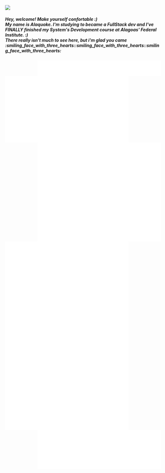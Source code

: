  <div>
<img align='left'  src='https://user-images.githubusercontent.com/88796071/225752409-1d2e13c8-3119-4e57-b8b9-73efe5b09928.gif'/>
</div>
<div>
  </br>
<div align='left'><h5>Hey, welcome! Make yourself confortable :)<br/> My name is Alaquoke. I'm studying to became a FullStack dev and I've FINALLY finished my System's Development course at Alagoas' Federal Institute.  :)<br/>There really isn't much to see here, but i'm glad you came :smiling_face_with_three_hearts::smiling_face_with_three_hearts::smiling_face_with_three_hearts: </h5>
<img align='right' width="400" src='metrics.plugin.achievements.compact.svg'/>
</div>
<div>
  <img align='left' width="400" src='metrics.plugin.fortune.svg'/>
</div>
<div>
<img align='left' width="400" src='metrics.plugin.isocalendar.svg'/>
<img align='right'  width="400" src='medias.svg'/>
</div>
<div>
<img align='left' width="400" src='languages.svg'/>
</div>
<div>
<img align='left' width='400' src='metrics.plugin.16personalities.svg'/>
<img align='right' width='400' src='metrics.plugin.steam.svg'/>
</div>



